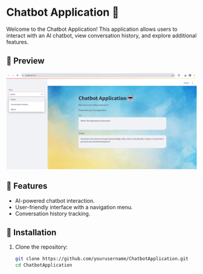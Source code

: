 # Chatbot Application 🤖

Welcome to the Chatbot Application! This application allows users to interact with an AI chatbot, view conversation history, and explore additional features.

## 📸 Preview

![Chatbot Application](Screenshot.png)

## 🚀 Features
- AI-powered chatbot interaction.
- User-friendly interface with a navigation menu.
- Conversation history tracking.

## 🔧 Installation
1. Clone the repository:
   ```sh
   git clone https://github.com/yourusername/ChatbotApplication.git
   cd ChatbotApplication
